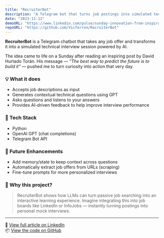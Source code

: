 ```yaml
---
title: "RecruiterBot"
description: "A Telegram bot that turns job postings into simulated technical interviews."
date: "2023-11-12"
demoURL: "https://www.linkedin.com/pulse/sunday-innovation-from-inspiration-action-v%C3%ADctor-ferr%C3%B3n-r9nre"
repoURL: "https://github.com/Vicferron/RecruiterBot"
---
```



**RecruiterBot** is a Telegram chatbot that takes any job offer and transforms it into a simulated technical interview session powered by AI.

The idea came to life on a Sunday after reading an inspiring post by David Hurtado Torán. His message — *"The best way to predict the future is to build it"* — pushed me to turn curiosity into action that very day.

### 💡 What it does

- Accepts job descriptions as input
- Generates contextual technical questions using GPT
- Asks questions and listens to your answers
- Provides AI-driven feedback to help improve interview performance

### 🧰 Tech Stack

- Python
- OpenAI GPT (chat completions)
- Telegram Bot API

### 🚧 Future Enhancements

- Add memory/state to keep context across questions
- Automatically extract job offers from URLs (scraping)
- Fine-tune prompts for more personalized interviews

### 🧠 Why this project?

> RecruiterBot shows how LLMs can turn passive job searching into an interactive learning experience. Imagine integrating this into job boards like LinkedIn or InfoJobs — instantly turning postings into personal mock interviews.   

---

📌 [View full article on LinkedIn](https://www.linkedin.com/pulse/sunday-innovation-from-inspiration-action-v%C3%ADctor-ferr%C3%B3n-r9nre)  
📦 [View the code on GitHub](https://github.com/Vicferron/RecruiterBot)
